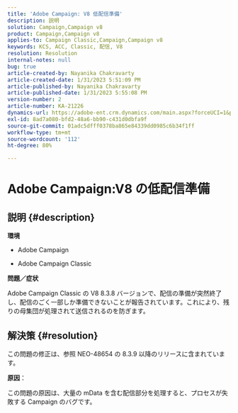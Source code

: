 ```yaml
---
title: 'Adobe Campaign: V8 低配信準備'
description: 説明
solution: Campaign,Campaign v8
product: Campaign,Campaign v8
applies-to: Campaign Classic,Campaign,Campaign v8
keywords: KCS, ACC, Classic, 配信, V8
resolution: Resolution
internal-notes: null
bug: true
article-created-by: Nayanika Chakravarty
article-created-date: 1/31/2023 5:51:09 PM
article-published-by: Nayanika Chakravarty
article-published-date: 1/31/2023 5:55:08 PM
version-number: 2
article-number: KA-21226
dynamics-url: https://adobe-ent.crm.dynamics.com/main.aspx?forceUCI=1&pagetype=entityrecord&etn=knowledgearticle&id=c103bed5-8fa1-ed11-aad1-6045bd0063aa
exl-id: 8ad7a080-bfd2-48a6-bb90-c431d0dbfa9f
source-git-commit: 01adc5dfff0378ba865e84339dd0985c6b34f1ff
workflow-type: tm+mt
source-wordcount: '112'
ht-degree: 80%

---
```


# Adobe Campaign:V8 の低配信準備

## 説明 {#description}


<b>環境</b>

- Adobe Campaign

- Adobe Campaign Classic

<b>問題／症状</b>

Adobe Campaign Classic の V8 8.3.8 バージョンで、配信の準備が突然終了し、配信のごく一部しか準備できないことが報告されています。これにより、残りの母集団が処理されて送信されるのを防ぎます。


## 解決策 {#resolution}


この問題の修正は、参照 NEO-48654 の 8.3.9 以降のリリースに含まれています。

<b>原因</b>：

この問題の原因は、大量の mData を含む配信部分を処理すると、プロセスが失敗する Campaign のバグです。
